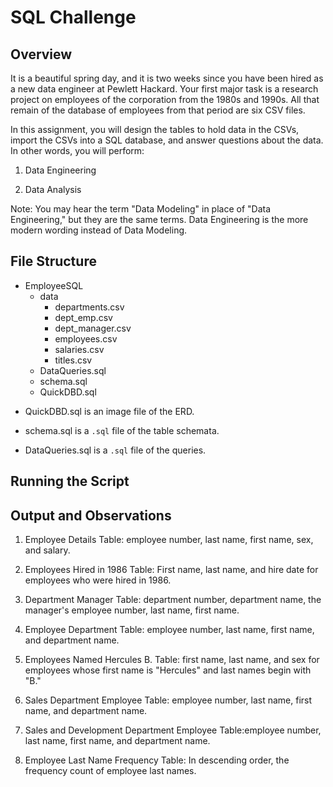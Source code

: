 # SQL Challenge

## Overview
It is a beautiful spring day, and it is two weeks since you have been hired as a new data engineer at Pewlett Hackard. Your first major task is a research project on employees of the corporation from the 1980s and 1990s. All that remain of the database of employees from that period are six CSV files.

In this assignment, you will design the tables to hold data in the CSVs, import the CSVs into a SQL database, and answer questions about the data. In other words, you will perform:

1. Data Engineering

3. Data Analysis

Note: You may hear the term "Data Modeling" in place of "Data Engineering," but they are the same terms. Data Engineering is the more modern wording instead of Data Modeling.

## File Structure

- EmployeeSQL
    - data
        - departments.csv
        -  dept_emp.csv
        - dept_manager.csv
        - employees.csv
        - salaries.csv
        - titles.csv
    - DataQueries.sql
    - schema.sql
    - QuickDBD.sql

* QuickDBD.sql is an image file of the ERD.

* schema.sql is a `.sql` file of the table schemata.

* DataQueries.sql is a `.sql` file of the queries.

## Running the Script

## Output and Observations
1. Employee Details Table: employee number, last name, first name, sex, and salary.

2. Employees Hired in 1986 Table: First name, last name, and hire date for employees who were hired in 1986.

3. Department Manager Table: department number, department name, the manager's employee number, last name, first name.

4. Employee Department Table: employee number, last name, first name, and department name.

5. Employees Named Hercules B. Table: first name, last name, and sex for employees whose first name is "Hercules" and last names begin with "B."

6. Sales Department Employee Table: employee number, last name, first name, and department name.

7. Sales and Development Department Employee Table:employee number, last name, first name, and department name.

8. Employee Last Name Frequency Table: In descending order, the frequency count of employee last names.

